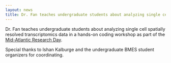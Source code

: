```yaml
---
layout: news
title: Dr. Fan teaches undergraduate students about analyzing single cell spatially resolved transcriptomics data in a hands-on coding workshop.
---
```


Dr. Fan teaches undergraduate students about analyzing single cell spatially resolved transcriptomics data in a hands-on coding workshop as part of the [Mid-Atlantic Research Day](http://mid-atlantic-2021.squarespace.com/).

Special thanks to Ishan Kalburge and the undergraduate BMES student organizers for coordinating. 